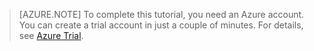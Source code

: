 <properties pageTitle="" title="" description="" documentationCenter="" services="" solutions="" authors="" writer="kathydav" editor="tysonn" manager="jeffreyg" />

> [AZURE.NOTE]
> To complete this tutorial, you need an Azure account. You can create a trial account in just a couple of minutes. For details, see [Azure Trial](http://azure.microsoft.com/pricing/1rmb-trial/).
